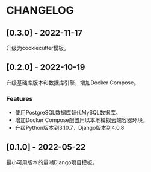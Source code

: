 # CHANGELOG

## [0.3.0] - 2022-11-17

升级为cookiecutter模板。

## [0.2.0] - 2022-10-19

升级基础库版本和数据库引擎，增加Docker Compose。

### Features

- 使用PostgreSQL数据库替代MySQL数据库。
- 增加Docker Compose配置用以本地模拟云端容器环境。
- 升级Python版本到3.10.7，Django版本到4.0.8

## [0.1.0] - 2022-05-22

最小可用版本的量潮Django项目模板。
